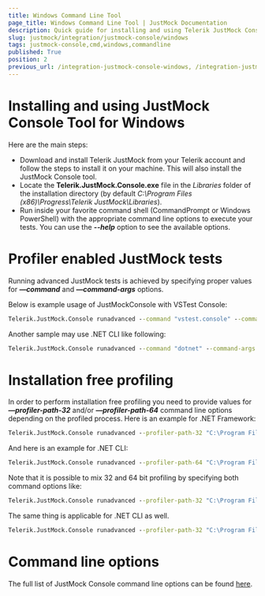 ```yaml
---
title: Windows Command Line Tool
page_title: Windows Command Line Tool | JustMock Documentation
description: Quick guide for installing and using Telerik JustMock Console as Windows Command Line tool
slug: justmock/integration/justmock-console/windows
tags: justmock-console,cmd,windows,commandline
published: True
position: 2
previous_url: /integration-justmock-console-windows, /integration-justmock-console-windows.html
---
```


# Installing and using JustMock Console Tool for Windows

Here are the main steps:

* Download and install Telerik JustMock from your Telerik account and follow the steps to install it on your machine. This will also install the JustMock Console tool.
* Locate the **Telerik.JustMock.Console.exe** file in the *Libraries* folder of the installation directory (by default *C:\Program Files (x86)\Progress\Telerik JustMock\Libraries*).
* Run inside your favorite command shell (CommandPrompt or Windows PowerShell) with the appropriate command line options to execute your tests. You can use the ***--help*** option to see the available options.

# Profiler enabled JustMock tests

Running advanced JustMock tests is achieved by specifying proper values for ***—command*** and ***—command-args*** options.

Below is example usage of JustMockConsole with VSTest Console:

```bat
Telerik.JustMock.Console runadvanced --command "vstest.console" --command-args "C:\full\path\to\JustMock.Tests.dll"
```

Another sample may use .NET CLI like following:

```bat
Telerik.JustMock.Console runadvanced --command "dotnet" --command-args "vstest \"C:\full\path\to\JustMock.Tests.dll\""
```

# Installation free profiling  

In order to perform installation free profiling you need to provide values for ***—profiler-path-32*** and/or ***—profiler-path-64*** command line options depending on the profiled process. Here is an example for .NET Framework:

```bat
Telerik.JustMock.Console runadvanced --profiler-path-32 "C:\Program Files (x86)\Progress\Telerik JustMock\Libraries\CodeWeaver\32\Telerik.CodeWeaver.Profiler.dll" --command "vstest.console" --command-args "C:\full\path\to\JustMock.Tests.dll"
```

And here is an example for .NET CLI:

```bat
Telerik.JustMock.Console runadvanced --profiler-path-64 "C:\Program Files (x86)\Progress\Telerik JustMock\Libraries\CodeWeaver\64\Telerik.CodeWeaver.Profiler.dll" --command "dotnet" --command-args "vstest \"C:\full\path\to\JustMock.Tests.dll\""
```

Note that it is possible to mix 32 and 64 bit profiling by specifying both command options like:

```bat
Telerik.JustMock.Console runadvanced --profiler-path-32 "C:\Program Files (x86)\Progress\Telerik JustMock\Libraries\CodeWeaver\32\Telerik.CodeWeaver.Profiler.dll" --profiler-path-64 "C:\Program Files (x86)\Progress\Telerik JustMock\Libraries\CodeWeaver\64\Telerik.CodeWeaver.Profiler.dll" --command "vstest.console" --command-args "C:\full\path\to\JustMock.Tests.dll"
```

The same thing is applicable for .NET CLI as well.

```bat
Telerik.JustMock.Console runadvanced --profiler-path-32 "C:\Program Files (x86)\Progress\Telerik JustMock\Libraries\CodeWeaver\32\Telerik.CodeWeaver.Profiler.dll" --profiler-path-64 "C:\Program Files (x86)\Progress\Telerik JustMock\Libraries\CodeWeaver\64\Telerik.CodeWeaver.Profiler.dll" --command "dotnet" --command-args "vstest \"C:\full\path\to\JustMock.Tests.dll\""
```

# Command line options

The full list of JustMock Console command line options can be found <a href="justmock/integration/justmock-console/general#command-line-options" target="_blank">here</a>.